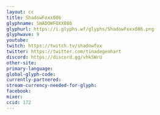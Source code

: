 ```yaml
---
layout: cc
title: ShadowFoxx086
glyphname: SHADOWFOXX086
glyphurl: https://i.glyphs.wf/glyphs/ShadowFoxx086.png
glyphwave: 9
youtube: 
twitch: https://twitch.tv/shadowfox
twitter: https://twitter.com/tinadegenhart
discord: https://discord.gg/vhkSWrU
other-site: 
primary-language: 
global-glyph-code: 
currently-partnered: 
stream-currency-needed-for-glyph: 
facebook: 
mixer: 
ccid: 172
---
```



